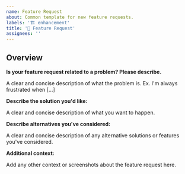 ```yaml
---
name: Feature Request
about: Common template for new feature requests.
labels: '🏗️ enhancement'
title: '🤩 Feature Request'
assignees: ''
---
```


## Overview

**Is your feature request related to a problem? Please describe.**

A clear and concise description of what the problem is. Ex. I'm always frustrated when [...]

**Describe the solution you'd like:**

A clear and concise description of what you want to happen.

**Describe alternatives you've considered:**

A clear and concise description of any alternative solutions or features you've considered.

**Additional context:**

Add any other context or screenshots about the feature request here.
